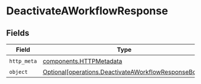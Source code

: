 # DeactivateAWorkflowResponse


## Fields

| Field                                                                                                              | Type                                                                                                               | Required                                                                                                           | Description                                                                                                        |
| ------------------------------------------------------------------------------------------------------------------ | ------------------------------------------------------------------------------------------------------------------ | ------------------------------------------------------------------------------------------------------------------ | ------------------------------------------------------------------------------------------------------------------ |
| `http_meta`                                                                                                        | [components.HTTPMetadata](../../models/components/httpmetadata.md)                                                 | :heavy_check_mark:                                                                                                 | N/A                                                                                                                |
| `object`                                                                                                           | [Optional[operations.DeactivateAWorkflowResponseBody]](../../models/operations/deactivateaworkflowresponsebody.md) | :heavy_minus_sign:                                                                                                 | 200                                                                                                                |